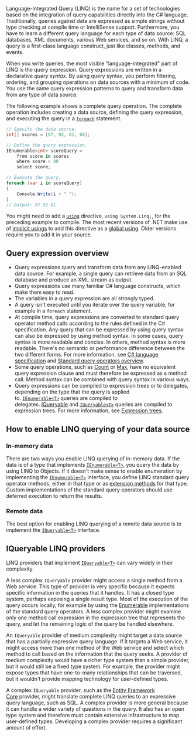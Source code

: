 Language-Integrated Query (LINQ) is the name for a set of technologies based on the integration of query capabilities directly into the C# language. Traditionally, queries against data are expressed as simple strings without type checking at compile time or IntelliSense support. Furthermore, you have to learn a different query language for each type of data source: SQL databases, XML documents, various Web services, and so on. With LINQ, a query is a first-class language construct, just like classes, methods, and events.

When you write queries, the most visible "language-integrated" part of LINQ is the query expression. Query expressions are written in a declarative _query syntax_. By using query syntax, you perform filtering, ordering, and grouping operations on data sources with a minimum of code. You use the same query expression patterns to query and transform data from any type of data source.

The following example shows a complete query operation. The complete operation includes creating a data source, defining the query expression, and executing the query in a [`foreach`](https://learn.microsoft.com/en-us/dotnet/csharp/language-reference/statements/iteration-statements#the-foreach-statement) statement.

```c#
// Specify the data source.
int[] scores = [97, 92, 81, 60];

// Define the query expression.
IEnumerable<int> scoreQuery =
    from score in scores
    where score > 80
    select score;

// Execute the query.
foreach (var i in scoreQuery)
{
    Console.Write(i + " ");
}
// Output: 97 92 81
```

You might need to add a [`using`](https://learn.microsoft.com/en-us/dotnet/csharp/language-reference/keywords/using-directive) directive, `using System.Linq;`, for the preceding example to compile. The most recent versions of .NET make use of [implicit usings](https://learn.microsoft.com/en-us/dotnet/core/project-sdk/overview#implicit-using-directives) to add this directive as a [global using](https://learn.microsoft.com/en-us/dotnet/csharp/language-reference/keywords/using-directive#global-modifier). Older versions require you to add it in your source.
## Query expression overview

- Query expressions query and transform data from any LINQ-enabled data source. For example, a single query can retrieve data from an SQL database and produce an XML stream as output.
- Query expressions use many familiar C# language constructs, which make them easy to read.
- The variables in a query expression are all strongly typed.
- A query isn't executed until you iterate over the query variable, for example in a `foreach` statement.
- At compile time, query expressions are converted to standard query operator method calls according to the rules defined in the C# specification. Any query that can be expressed by using query syntax can also be expressed by using method syntax. In some cases, query syntax is more readable and concise. In others, method syntax is more readable. There's no semantic or performance difference between the two different forms. For more information, see [C# language specification](https://learn.microsoft.com/en-us/dotnet/csharp/language-reference/language-specification/expressions#1220-query-expressions) and [Standard query operators overview](https://learn.microsoft.com/en-us/dotnet/csharp/linq/standard-query-operators/).
- Some query operations, such as [Count](https://learn.microsoft.com/en-us/dotnet/api/system.linq.enumerable.count) or [Max](https://learn.microsoft.com/en-us/dotnet/api/system.linq.enumerable.max), have no equivalent query expression clause and must therefore be expressed as a method call. Method syntax can be combined with query syntax in various ways.
- Query expressions can be compiled to expression trees or to delegates, depending on the type that the query is applied to. [`IEnumerable<T>`](https://learn.microsoft.com/en-us/dotnet/api/system.collections.generic.ienumerable-1) queries are compiled to delegates. [IQueryable](https://learn.microsoft.com/en-us/dotnet/api/system.linq.iqueryable) and [`IQueryable<T>`](https://learn.microsoft.com/en-us/dotnet/api/system.linq.iqueryable-1) queries are compiled to expression trees. For more information, see [Expression trees](https://learn.microsoft.com/en-us/dotnet/csharp/advanced-topics/expression-trees).
## How to enable LINQ querying of your data source

### In-memory data

There are two ways you enable LINQ querying of in-memory data. If the data is of a type that implements [`IEnumerable<T>`](https://learn.microsoft.com/en-us/dotnet/api/system.collections.generic.ienumerable-1), you query the data by using LINQ to Objects. If it doesn't make sense to enable enumeration by implementing the [`IEnumerable<T>`](https://learn.microsoft.com/en-us/dotnet/api/system.collections.generic.ienumerable-1) interface, you define LINQ standard query operator methods, either in that type or as [extension methods](https://learn.microsoft.com/en-us/dotnet/csharp/programming-guide/classes-and-structs/extension-methods) for that type. Custom implementations of the standard query operators should use deferred execution to return the results.
### Remote data

The best option for enabling LINQ querying of a remote data source is to implement the [`IQueryable<T>`](https://learn.microsoft.com/en-us/dotnet/api/system.linq.iqueryable-1) interface.
## IQueryable LINQ providers

LINQ providers that implement [`IQueryable<T>`](https://learn.microsoft.com/en-us/dotnet/api/system.linq.iqueryable-1) can vary widely in their complexity.

A less complex `IQueryable` provider might access a single method from a Web service. This type of provider is very specific because it expects specific information in the queries that it handles. It has a closed type system, perhaps exposing a single result type. Most of the execution of the query occurs locally, for example by using the [Enumerable](https://learn.microsoft.com/en-us/dotnet/api/system.linq.enumerable) implementations of the standard query operators. A less complex provider might examine only one method call expression in the expression tree that represents the query, and let the remaining logic of the query be handled elsewhere.

An `IQueryable` provider of medium complexity might target a data source that has a partially expressive query language. If it targets a Web service, it might access more than one method of the Web service and select which method to call based on the information that the query seeks. A provider of medium complexity would have a richer type system than a simple provider, but it would still be a fixed type system. For example, the provider might expose types that have one-to-many relationships that can be traversed, but it wouldn't provide mapping technology for user-defined types.

A complex `IQueryable` provider, such as the [Entity Framework Core](https://learn.microsoft.com/en-us/ef/core/) provider, might translate complete LINQ queries to an expressive query language, such as SQL. A complex provider is more general because it can handle a wider variety of questions in the query. It also has an open type system and therefore must contain extensive infrastructure to map user-defined types. Developing a complex provider requires a significant amount of effort.